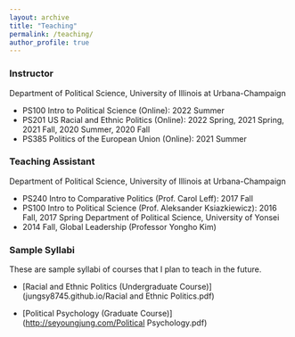 ```yaml
---
layout: archive
title: "Teaching"
permalink: /teaching/
author_profile: true
---
```


### Instructor
Department of Political Science, University of Illinois at Urbana-Champaign
  * PS100 Intro to Political Science (Online): 2022 Summer
  * PS201 US Racial and Ethnic Politics (Online): 2022 Spring, 2021 Spring, 2021 Fall, 2020 Summer, 2020 Fall     
  * PS385 Politics of the European Union (Online): 2021 Summer

### Teaching Assistant
Department of Political Science, University of Illinois at Urbana-Champaign
  * PS240 Intro to Comparative Politics (Prof. Carol Leff): 2017 Fall
  * PS100 Intro to Political Science (Prof. Aleksander Ksiazkiewicz): 2016 Fall, 2017 Spring
Department of Political Science, University of Yonsei 
  * 2014 Fall, Global Leadership (Professor Yongho Kim)

### Sample Syllabi
These are sample syllabi of courses that I plan to teach in the future. 
* [Racial and Ethnic Politics (Undergraduate Course)](jungsy8745.github.io/Racial and Ethnic Politics.pdf)

* [Political Psychology (Graduate Course)](http://seyoungjung.com/Political Psychology.pdf)

